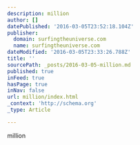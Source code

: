 ```yaml
---
description: million
author: []
datePublished: '2016-03-05T23:52:18.104Z'
publisher:
  domain: surfingtheuniverse.com
  name: surfingtheuniverse.com
dateModified: '2016-03-05T23:33:26.788Z'
title: ''
sourcePath: _posts/2016-03-05-million.md
published: true
inFeed: true
hasPage: true
inNav: false
url: million/index.html
_context: 'http://schema.org'
_type: Article

---
```

million